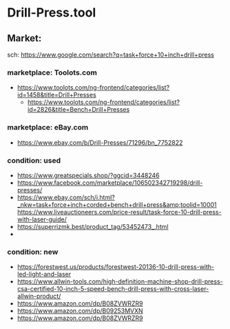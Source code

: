 # Drill-Press.tool

## Market:
sch: https://www.google.com/search?q=task+force+10+inch+drill+press

### marketplace: Toolots.com
- https://www.toolots.com/ng-frontend/categories/list?id=1458&title=Drill+Presses
  - https://www.toolots.com/ng-frontend/categories/list?id=2826&title=Bench+Drill+Presses
 
### marketplace: eBay.com
- https://www.ebay.com/b/Drill-Presses/71296/bn_7752822

### condition: used
- https://www.greatspecials.shop/?ggcid=3448246
- https://www.facebook.com/marketplace/106502342719298/drill-presses/
- https://www.ebay.com/sch/i.html?_nkw=task+force+inch+corded+bench+drill+press&amp;toolid=10001 https://www.liveauctioneers.com/price-result/task-force-10-drill-press-with-laser-guide/
- https://superrizmk.best/product_tag/53452473_.html
- 

### condition: new
- https://forestwest.us/products/forestwest-20136-10-drill-press-with-led-light-and-laser
- https://www.allwin-tools.com/high-definition-machine-shop-drill-press-csa-certified-10-inch-5-speed-bench-drill-press-with-cross-laser-allwin-product/
- https://www.amazon.com/dp/B08ZVWRZR9
- https://www.amazon.com/dp/B09253MVXN
- https://www.amazon.com/dp/B08ZVWRZR9
